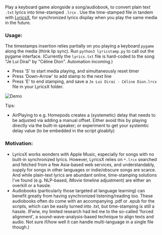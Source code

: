Play a keyboard game alongside a song/audiobook, to convert plain text `.txt` lyrics into time-stamped `.lrcx` . Use the time-stamped file in tandem with [LyricsX](https://github.com/ddddxxx/LyricsX), for synchronized lyrics display when you play the same media in the future.

### Usage:
The timestamps insertion relies partially on you playing a keyboard `pygame` along the media (think lip sync). Run `python3 lyricstamp.py` to call out the pygame interface. (Currently the `lyrics.txt` file is hard-coded to the song "Je Lui Dirai" by "Céline Dion". Automation incoming.)
- Press 'S' to start media playing, and simultaneously reset timer
- Press 'Down-Arrow' to add stamp to the next line
- Press 'E' to end stamping, and save a `Je Lui Dirai - Céline Dion.lrcx` file in your LyricsX folder. 

![Demo](demo.gif)

Tips:
- AirPlaying to e.g. Homepods creates a (systemetic) delay that needs to be adjusted via adding a manual offset. Either avoid this by playing 
directly via the built-in speaker; or experiment to get your systemtic delay value (to be embedded in the script gloablly)


### Motivation:
- LyricsX works wonders with Apple Music, especially for songs with no built-in synchronized lyrics. However, LyricsX relies on `*.lrcx` searched and fetched from a few Asia-based web services, and understandably, supply for songs in other languages or indie/obscure songs are scarce. And while plain-text lyrics are abundant online, time-stamping solutions I've found (e.g. NLP-based, iMovie timeline adjustment) are either an overkill or a hassle. 
- Audiobooks (particularly those targeted at language learning) can benefit greatly from having synchronized listening/reading too. These audiobooks often do come with an accompanying .pdf or .epub for the scripts, which can be easily turned into .txt, but time-stamping is still a hassle. (Fwiw, my limited research had led me to the so-called 'forced alignment', a sound-wave-analysis-based technique to align texts and audio. Not sure if/how well it can handle multi-language in a single file though.)